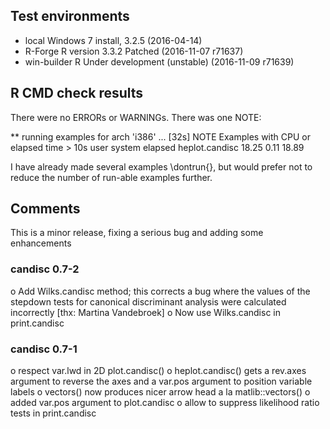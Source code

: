 ## Test environments
* local Windows 7 install, 3.2.5 (2016-04-14)
* R-Forge R version 3.3.2 Patched (2016-11-07 r71637)
* win-builder R Under development (unstable) (2016-11-09 r71639)

## R CMD check results
There were no ERRORs or WARNINGs.  There was one NOTE:

** running examples for arch 'i386' ... [32s] NOTE
Examples with CPU or elapsed time > 10s
                user system elapsed
heplot.candisc 18.25   0.11   18.89

I have already made several examples \dontrun{}, but would prefer not to reduce the
number of run-able examples further.

## Comments
This is a minor release, fixing a serious bug and adding some enhancements

### candisc 0.7-2

  o Add Wilks.candisc method;  this corrects a bug where the values of the stepdown tests for canonical discriminant analysis were calculated incorrectly [thx: Martina Vandebroek]
  o Now use Wilks.candisc in print.candisc

### candisc 0.7-1

  o respect var.lwd in 2D plot.candisc()
  o heplot.candisc() gets a rev.axes argument to reverse the axes and a var.pos argument to position  variable labels
  o vectors() now produces nicer arrow head a la matlib::vectors()
  o added var.pos argument to plot.candisc
  o allow to suppress likelihood ratio tests in print.candisc
  

